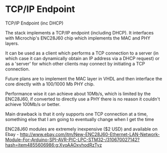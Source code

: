 # TCP/IP Endpoint
TCP/IP Endpoint (inc DHCP)

The stack implements a TCP/IP endpoint (including DHCP). It interfaces with Microchip's ENC28J60 chip which implements the MAC and PHY layers.

It can be used as a client which performs a TCP connection to a server (in which case it can dynamically obtain an IP address via a DHCP request) or as a 'server' for which other clients may connect by initiating a TCP connection.

Future plans are to implement the MAC layer in VHDL and then interface the core directly with a 100/1000 Mb PHY chip.

Performance wise it can achieve about 10Mb/s, which is limited by the ENC28J60, if converted to directly use a PHY there is no reason it couldn't achieve 100Mb/s or better.

Main drawback is that it only supports one TCP connection at a time, something else that I am going to eventually change when I get the time

ENC28J60 modules are extremely inexpensive ($2 USD) and available on Ebay - http://www.ebay.com/itm/New-ENC28J60-Ethernet-LAN-Network-Module-For-Arduino-SPI-AVR-PIC-LPC-STM32-/310670027142?hash=item4855606986:g:XyoAAOxyhodRzTyz
